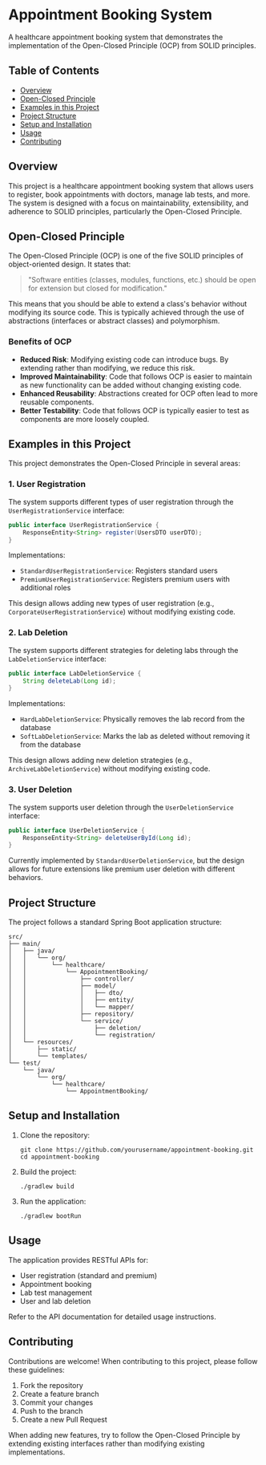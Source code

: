 # Appointment Booking System

A healthcare appointment booking system that demonstrates the implementation of the Open-Closed Principle (OCP) from SOLID principles.

## Table of Contents
- [Overview](#overview)
- [Open-Closed Principle](#open-closed-principle)
- [Examples in this Project](#examples-in-this-project)
- [Project Structure](#project-structure)
- [Setup and Installation](#setup-and-installation)
- [Usage](#usage)
- [Contributing](#contributing)

## Overview

This project is a healthcare appointment booking system that allows users to register, book appointments with doctors, manage lab tests, and more. The system is designed with a focus on maintainability, extensibility, and adherence to SOLID principles, particularly the Open-Closed Principle.

## Open-Closed Principle

The Open-Closed Principle (OCP) is one of the five SOLID principles of object-oriented design. It states that:

> "Software entities (classes, modules, functions, etc.) should be open for extension but closed for modification."

This means that you should be able to extend a class's behavior without modifying its source code. This is typically achieved through the use of abstractions (interfaces or abstract classes) and polymorphism.

### Benefits of OCP

- **Reduced Risk**: Modifying existing code can introduce bugs. By extending rather than modifying, we reduce this risk.
- **Improved Maintainability**: Code that follows OCP is easier to maintain as new functionality can be added without changing existing code.
- **Enhanced Reusability**: Abstractions created for OCP often lead to more reusable components.
- **Better Testability**: Code that follows OCP is typically easier to test as components are more loosely coupled.

## Examples in this Project

This project demonstrates the Open-Closed Principle in several areas:

### 1. User Registration

The system supports different types of user registration through the `UserRegistrationService` interface:

```java
public interface UserRegistrationService {
    ResponseEntity<String> register(UsersDTO userDTO);
}
```

Implementations:
- `StandardUserRegistrationService`: Registers standard users
- `PremiumUserRegistrationService`: Registers premium users with additional roles

This design allows adding new types of user registration (e.g., `CorporateUserRegistrationService`) without modifying existing code.

### 2. Lab Deletion

The system supports different strategies for deleting labs through the `LabDeletionService` interface:

```java
public interface LabDeletionService {
    String deleteLab(Long id);
}
```

Implementations:
- `HardLabDeletionService`: Physically removes the lab record from the database
- `SoftLabDeletionService`: Marks the lab as deleted without removing it from the database

This design allows adding new deletion strategies (e.g., `ArchiveLabDeletionService`) without modifying existing code.

### 3. User Deletion

The system supports user deletion through the `UserDeletionService` interface:

```java
public interface UserDeletionService {
    ResponseEntity<String> deleteUserById(Long id);
}
```

Currently implemented by `StandardUserDeletionService`, but the design allows for future extensions like premium user deletion with different behaviors.

## Project Structure

The project follows a standard Spring Boot application structure:

```
src/
├── main/
│   ├── java/
│   │   └── org/
│   │       └── healthcare/
│   │           └── AppointmentBooking/
│   │               ├── controller/
│   │               ├── model/
│   │               │   ├── dto/
│   │               │   ├── entity/
│   │               │   └── mapper/
│   │               ├── repository/
│   │               └── service/
│   │                   ├── deletion/
│   │                   └── registration/
│   └── resources/
│       ├── static/
│       └── templates/
└── test/
    └── java/
        └── org/
            └── healthcare/
                └── AppointmentBooking/
```

## Setup and Installation

1. Clone the repository:
   ```
   git clone https://github.com/yourusername/appointment-booking.git
   cd appointment-booking
   ```

2. Build the project:
   ```
   ./gradlew build
   ```

3. Run the application:
   ```
   ./gradlew bootRun
   ```

## Usage

The application provides RESTful APIs for:
- User registration (standard and premium)
- Appointment booking
- Lab test management
- User and lab deletion

Refer to the API documentation for detailed usage instructions.

## Contributing

Contributions are welcome! When contributing to this project, please follow these guidelines:

1. Fork the repository
2. Create a feature branch
3. Commit your changes
4. Push to the branch
5. Create a new Pull Request

When adding new features, try to follow the Open-Closed Principle by extending existing interfaces rather than modifying existing implementations.